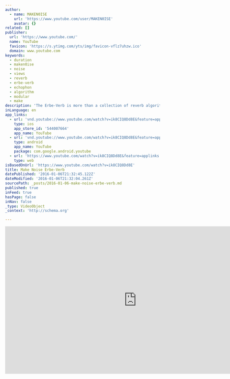 ```yaml
---
author:
  - name: MAKEN0ISE
    url: 'https://www.youtube.com/user/MAKEN0ISE'
    avatar: {}
related: []
publisher:
  url: 'https://www.youtube.com/'
  name: YouTube
  favicon: 'https://s.ytimg.com/yts/img/favicon-vflz7uhzw.ico'
  domain: www.youtube.com
keywords:
  - duration
  - maken0ise
  - noise
  - views
  - reverb
  - erbe-verb
  - echophon
  - algorithm
  - modular
  - make
description: 'The Erbe-Verb is more than a collection of reverb algorithms or presets, it is a unique, modeless, continuously variable reverb algorithm with complete voltage control. Typical reverb types such as plate, room, hall, shimmer and others may be programmed by adjusting the knobs. The continuously variable algorithm allows for hybrid and unreal spaces to be found.'
inLanguage: en
app_links:
  - url: 'vnd.youtube://www.youtube.com/watch?v=ik8CIQ8Dd8E&feature=applinks'
    type: ios
    app_store_id: '544007664'
    app_name: YouTube
  - url: 'vnd.youtube://www.youtube.com/watch?v=ik8CIQ8Dd8E&feature=applinks'
    type: android
    app_name: YouTube
    package: com.google.android.youtube
  - url: 'https://www.youtube.com/watch?v=ik8CIQ8Dd8E&feature=applinks'
    type: web
isBasedOnUrl: 'https://www.youtube.com/watch?v=ik8CIQ8Dd8E'
title: Make Noise Erbe-Verb
datePublished: '2016-01-06T21:32:45.122Z'
dateModified: '2016-01-06T21:32:04.261Z'
sourcePath: _posts/2016-01-06-make-noise-erbe-verb.md
published: true
inFeed: true
hasPage: false
inNav: false
_type: VideoObject
_context: 'http://schema.org'

---
```

<iframe src="https://cdn.embedly.com/widgets/media.html?src=https%3A%2F%2Fwww.youtube.com%2Fembed%2Fik8CIQ8Dd8E%3Ffeature%3Doembed&amp;url=https%3A%2F%2Fwww.youtube.com%2Fwatch%3Fv%3Dik8CIQ8Dd8E&amp;image=https%3A%2F%2Fi.ytimg.com%2Fvi%2Fik8CIQ8Dd8E%2Fhqdefault.jpg&amp;key=b7d04c9b404c499eba89ee7072e1c4f7&amp;type=text%2Fhtml&amp;schema=youtube" width="854" height="480" scrolling="no" frameborder="0" allowfullscreen="allowfullscreen" style=""></iframe>